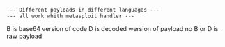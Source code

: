     --- Different payloads in different languages ---
    --- all work whith metasploit handler ---

B is base64 version of code
D is decoded wersion of payload
no B or D is raw payload

